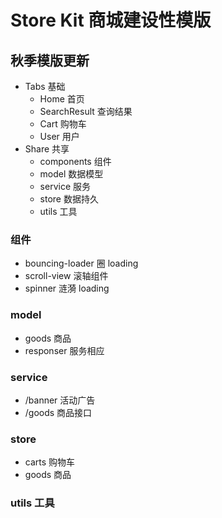 # Store Kit 商城建设性模版

## 秋季模版更新

- Tabs 基础
  - Home 首页
  - SearchResult 查询结果
  - Cart 购物车
  - User 用户
- Share 共享
  - components 组件
  - model 数据模型
  - service 服务
  - store 数据持久
  - utils 工具

### 组件

- bouncing-loader 圈 loading
- scroll-view 滚轴组件
- spinner 涟漪 loading

### model

- goods 商品
- responser 服务相应

### service

- /banner 活动广告
- /goods 商品接口

### store

- carts 购物车
- goods 商品

### utils 工具
